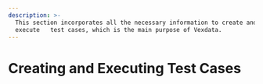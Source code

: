 ```yaml
---
description: >-
  This section incorporates all the necessary information to create and
  execute   test cases, which is the main purpose of Vexdata.
---
```


# Creating and Executing Test Cases

